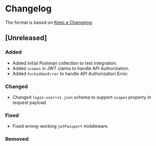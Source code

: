 # Changelog

The format is based on [Keep a Changelog](http://keepachangelog.com/).

## [Unreleased]

### Added

- Added initial Postman collection to test integration.
- Added `scopes` in JWT claims to handle API Authorization.
- Added `ForbiddenError` to handle API Authorization Error.

### Changed

- Changed `login-user+v1.json` schema to support `scopes` property in request payload

### Fixed

- Fixed wrong-working `jwtPassport` middleware.

### Removed
